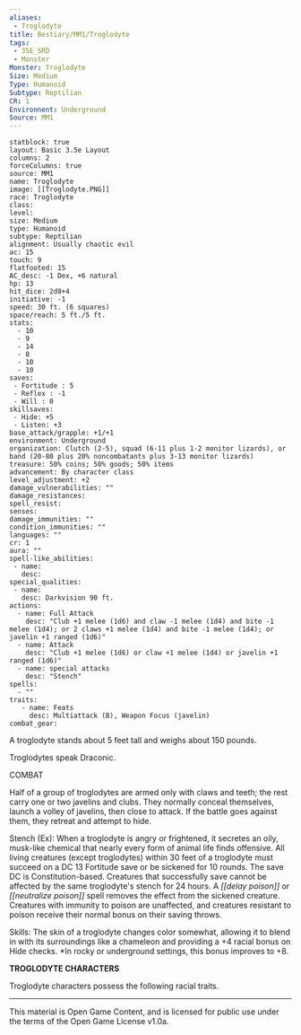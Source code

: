 ```yaml
---
aliases:
 - Troglodyte
title: Bestiary/MM1/Troglodyte
tags: 
 - 35E_SRD
 - Monster
Monster: Troglodyte
Size: Medium
Type: Humanoid
Subtype: Reptilian
CR: 1
Environnent: Underground
Source: MM1
---
```


```statblock
statblock: true
layout: Basic 3.5e Layout
columns: 2
forceColumns: true
source: MM1 
name: Troglodyte
image: [[Troglodyte.PNG]]
race: Troglodyte
class: 
level: 
size: Medium
type: Humanoid
subtype: Reptilian
alignment: Usually chaotic evil
ac: 15
touch: 9
flatfooted: 15
AC_desc: -1 Dex, +6 natural
hp: 13
hit_dice: 2d8+4
initiative: -1
speed: 30 ft. (6 squares)
space/reach: 5 ft./5 ft.
stats:
  - 10
  - 9
  - 14
  - 8
  - 10
  - 10
saves:
 - Fortitude : 5
 - Reflex : -1
 - Will : 0
skillsaves:
 - Hide: +5
 - Listen: +3
base_attack/grapple: +1/+1
environment: Underground
organization: Clutch (2-5), squad (6-11 plus 1-2 monitor lizards), or band (20-80 plus 20% noncombatants plus 3-13 monitor lizards)
treasure: 50% coins; 50% goods; 50% items
advancement: By character class
level_adjustment: +2
damage_vulnerabilities: ""
damage_resistances: 
spell_resist: 
senses: 
damage_immunities: ""
condition_immunities: ""
languages: ""
cr: 1
aura: ""
spell-like_abilities:
 - name: 
   desc: 
special_qualities:
 - name:
   desc: Darkvision 90 ft.
actions:
  - name: Full Attack
    desc: "Club +1 melee (1d6) and claw -1 melee (1d4) and bite -1 melee (1d4); or 2 claws +1 melee (1d4) and bite -1 melee (1d4); or javelin +1 ranged (1d6)"
  - name: Attack
    desc: "Club +1 melee (1d6) or claw +1 melee (1d4) or javelin +1 ranged (1d6)"
  - name: special attacks
    desc: "Stench"
spells:
  - ""
traits:
   - name: Feats
     desc: Multiattack (B), Weapon Focus (javelin)
combat_gear:  
```




A troglodyte stands about 5 feet tall and weighs about 150 pounds.

Troglodytes speak Draconic.

COMBAT

Half of a group of troglodytes are armed only with claws and teeth; the rest carry one or two javelins and clubs. They normally conceal themselves, launch a volley of javelins, then close to attack. If the battle goes against them, they retreat and attempt to hide.

Stench (Ex): When a troglodyte is angry or frightened, it secretes an oily, musk-like chemical that nearly every form of animal life finds offensive. All living creatures (except troglodytes) within 30 feet of a troglodyte must succeed on a DC 13 Fortitude save or be sickened for 10 rounds. The save DC is Constitution-based. Creatures that successfully save cannot be affected by the same troglodyte's stench for 24 hours. A *[[delay poison]]* or *[[neutralize poison]]* spell removes the effect from the sickened creature. Creatures with immunity to poison are unaffected, and creatures resistant to poison receive their normal bonus on their saving throws.

Skills: The skin of a troglodyte changes color somewhat, allowing it to blend in with its surroundings like a chameleon and providing a +4 racial bonus on Hide checks. *In rocky or underground settings, this bonus improves to +8.


**TROGLODYTE CHARACTERS**


Troglodyte characters possess the following racial traits.

---

This material is Open Game Content, and is licensed for public use under the terms of the Open Game License v1.0a.
